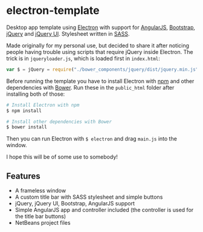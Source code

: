 # electron-template

Desktop app template using [Electron](https://github.com/atom/electron) with support for [AngularJS](https://github.com/angular/angular.js), [Bootstrap](https://github.com/twbs/bootstrap), [jQuery](https://github.com/jquery/jquery) and [jQuery UI](https://github.com/jquery/jquery-ui). Stylesheet written in [SASS](https://github.com/sass/sass).

Made originally for my personal use, but decided to share it after noticing people having trouble using scripts that require jQuery inside Electron. The trick is in `jqueryloader.js`, which is loaded first in `index.html`:
```js
var $ = jQuery = require("./bower_components/jquery/dist/jquery.min.js");
```

Before running the template you have to install Electron with [npm](https://www.npmjs.com/) and other dependencies with [Bower](https://github.com/bower/bower). Run these in the `public_html` folder after installing both of those:
```sh
# Install Electron with npm
$ npm install

# Install other dependencies with Bower
$ bower install
```

Then you can run Electron with `$ electron` and drag `main.js` into the window.

I hope this will be of some use to somebody!

## Features
* A frameless window
* A custom title bar with SASS stylesheet and simple buttons
* jQuery, jQuery UI, Bootstrap, AngularJS support
* Simple AngularJS app and controller included (the controller is used for the title bar buttons)
* NetBeans project files
